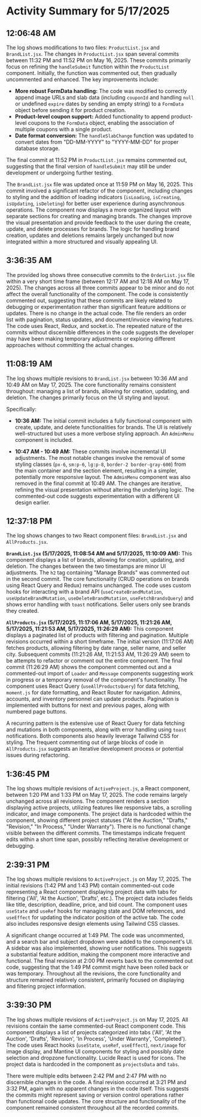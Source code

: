 # Activity Summary for 5/17/2025

## 12:06:48 AM
The log shows modifications to two files: `ProductList.jsx` and `BrandList.jsx`.  The changes in `ProductList.jsx` span several commits between 11:32 PM and 11:52 PM on May 16, 2025. These commits primarily focus on refining the `handleSubmit` function within the `ProductList` component.  Initially, the function was commented out, then gradually uncommented and enhanced.  The key improvements include:

* **More robust FormData handling:** The code was modified to correctly append image URLs and slab data (including `couponId` and handling `null` or undefined `expire` dates by sending an empty string) to a `FormData` object before sending it for product creation.
* **Product-level coupon support:**  Added functionality to append product-level coupons to the `FormData` object, enabling the association of multiple coupons with a single product.
* **Date format conversion:** The `handleSlabChange` function was updated to convert dates from "DD-MM-YYYY" to "YYYY-MM-DD" for proper database storage.

The final commit at 11:52 PM in `ProductList.jsx` remains commented out, suggesting that the final version of `handleSubmit` may still be under development or undergoing further testing.

The `BrandList.jsx` file was updated once at 11:59 PM on May 16, 2025. This commit involved a significant refactor of the component, including changes to styling and the addition of loading indicators (`isLoading`, `isCreating`, `isUpdating`, `isDeleting`) for better user experience during asynchronous operations. The component now displays a more organized layout with separate sections for creating and managing brands.  The changes improve the visual presentation and provide feedback to the user during the create, update, and delete processes for brands.  The logic for handling brand creation, updates and deletions remains largely unchanged but now integrated within a more structured and visually appealing UI.


## 3:36:35 AM
The provided log shows three consecutive commits to the `OrderList.jsx` file within a very short time frame (between 12:17 AM and 12:18 AM on May 17, 2025).  The changes across all three commits appear to be minor and do not affect the overall functionality of the component.  The code is consistently commented out, suggesting that these commits are likely related to debugging or experimentation rather than significant feature additions or updates.  There is no change in the actual code.  The file renders an order list with pagination, status updates, and document/invoice viewing features.  The code uses React, Redux, and socket.io.  The repeated nature of the commits without discernible differences in the code suggests the developer may have been making temporary adjustments or exploring different approaches without committing the actual changes.


## 11:08:19 AM
The log shows multiple revisions to `BrandList.jsx` between 10:36 AM and 10:49 AM on May 17, 2025.  The core functionality remains consistent throughout:  managing a list of brands, allowing for creation, updating, and deletion.  The changes primarily focus on the UI styling and layout.

Specifically:

* **10:36 AM:** The initial commit includes a fully functional component with create, update, and delete functionalities for brands.  The UI is relatively well-structured but uses a more verbose styling approach.  An `AdminMenu` component is included.

* **10:47 AM - 10:49 AM:**  These commits involve incremental UI adjustments.  The most notable changes involve the removal of some styling classes (`px-6`, `sm:p-6`, `lg:p-8`, `border-2 border-gray-600`) from the main container and the section element, resulting in a simpler, potentially more responsive layout.  The `AdminMenu` component was also removed in the final commit at 10:49 AM.  The changes are iterative, refining the visual presentation without altering the underlying logic.  The commented-out code suggests experimentation with a different UI design earlier.


## 12:37:18 PM
The log shows changes to two React component files: `BrandList.jsx` and `AllProducts.jsx`.

**`BrandList.jsx` (5/17/2025, 11:08:54 AM and 5/17/2025, 11:10:09 AM):**  This component displays a list of brands, allowing for creation, updating, and deletion.  The  changes between the two timestamps are minor UI adjustments. The  `h2` tag containing "Manage Brands" was commented out in the second commit.  The core functionality (CRUD operations on brands using React Query and Redux) remains unchanged.  The code uses custom hooks for interacting with a brand API (`useCreateBrandMutation`, `useUpdateBrandMutation`, `useDeleteBrandMutation`, `useFetchBrandsQuery`) and shows error handling with `toast` notifications.  Seller users only see brands they created.

**`AllProducts.jsx` (5/17/2025, 11:17:06 AM, 5/17/2025, 11:21:26 AM, 5/17/2025, 11:21:53 AM, 5/17/2025, 11:26:29 AM):** This component displays a paginated list of products with filtering and pagination.  Multiple revisions occurred within a short timeframe.  The initial version (11:17:06 AM) fetches products, allowing filtering by date range, seller name, and seller city.  Subsequent commits (11:21:26 AM, 11:21:53 AM, 11:26:29 AM) seem to be attempts to refactor or comment out the entire component.  The final commit (11:26:29 AM)  shows the component commented out and a commented-out import of `Loader` and `Message` components suggesting work in progress or a temporary removal of the component's functionality. The component uses React Query (`useAllProductsQuery`) for data fetching, `moment.js` for date formatting, and React Router for navigation.  Admins, accounts, and inventory personnel can update products.  Pagination is implemented with buttons for next and previous pages, along with numbered page buttons.


A recurring pattern is the extensive use of React Query for data fetching and mutations in both components, along with error handling using `toast` notifications.  Both components also heavily leverage Tailwind CSS for styling. The frequent commenting out of large blocks of code in `AllProducts.jsx` suggests an iterative development process or potential issues during refactoring.


## 1:36:45 PM
The log shows multiple revisions of `ActiveProject.js`, a React component,  between 1:20 PM and 1:33 PM on May 17, 2025.  The code remains largely unchanged across all revisions.  The component renders a section displaying active projects, utilizing features like responsive tabs,  a scrolling indicator, and image components.  The project data is hardcoded within the component, showing different project statuses ("At the Auction," "Drafts," "Revision," "In Process," "Under Warranty").  There is no functional change visible between the different commits.  The timestamps indicate frequent edits within a short time span, possibly reflecting iterative development or debugging.


## 2:39:31 PM
The log shows multiple revisions to `ActiveProject.js` on May 17, 2025.  The initial revisions (1:42 PM and 1:43 PM)  contain commented-out code representing a React component displaying project data with tabs for filtering ('All', 'At the Auction', 'Drafts', etc.).  The project data includes fields like title, description, deadline, price, and bid count.  The component uses `useState` and `useRef` hooks for managing state and DOM references, and `useEffect` for updating the indicator position of the active tab.  The code also includes responsive design elements using Tailwind CSS classes.

A significant change occurred at 1:49 PM.  The code was uncommented,  and a search bar and subject dropdown were added to the component's UI.  A sidebar was also implemented, showing user notifications.  This suggests a substantial feature addition, making the component more interactive and functional.  The final revision at 2:00 PM reverts back to the commented out code, suggesting that the 1:49 PM commit might have been rolled back or was temporary.  Throughout all the revisions, the core functionality and structure remained relatively consistent, primarily focused on displaying and filtering project information.


## 3:39:30 PM
The log shows multiple revisions of `ActiveProject.js` on May 17, 2025.  All revisions contain the same commented-out React component code. This component displays a list of projects categorized into tabs ('All', 'At the Auction', 'Drafts', 'Revision', 'In Process', 'Under Warranty', 'Completed').  The code uses React hooks (`useState`, `useRef`, `useEffect`), `next/image` for image display, and Mantine UI components for styling and possibly date selection and dropzone functionality.  Lucide React is used for icons.  The project data is hardcoded in the component as `projectsData` and `tabs`.

There were multiple edits between 2:42 PM and 2:47 PM with no discernible changes in the code.  A final revision occurred at 3:21 PM and 3:32 PM, again with no apparent changes in the code itself. This suggests the commits might represent saving or version control operations rather than functional code updates.  The core structure and functionality of the component remained consistent throughout all the recorded commits.
